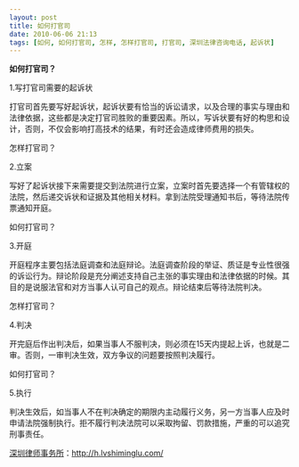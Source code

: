 ```yaml
---
layout: post
title: 如何打官司
date: 2010-06-06 21:13
tags: [如何, 如何打官司, 怎样, 怎样打官司, 打官司, 深圳法律咨询电话, 起诉状]
---
```

<strong>如何打官司？</strong>

1.写打官司需要的起诉状

打官司首先要写好起诉状，起诉状要有恰当的诉讼请求，以及合理的事实与理由和法律依据，这些都是决定打官司胜败的重要因素。所以，写诉状要有好的构思和设计，否则，不仅会影响打高技术的结果，有时还会造成律师费用的损失。

怎样打官司？

2.立案

写好了起诉状接下来需要提交到法院进行立案，立案时首先要选择一个有管辖权的法院，然后递交诉状和证据及其他相关材料。拿到法院受理通知书后，等待法院传票通知开庭。

如何打官司？

3.开庭

开庭程序主要包括法庭调查和法庭辩论。法庭调查阶段的举证、质证是专业性很强的诉讼行为。辩论阶段是充分阐述支持自己主张的事实理由和法律依据的时候。其目的是说服法官和对方当事人认可自己的观点。辩论结束后等待法院判决。

怎样打官司？

4.判决

开完庭后作出判决后，如果当事人不服判决，则必须在15天内提起上诉，也就是二审。否则，一审判决生效，双方争议的问题要按照判决履行。

如何打官司？

5.执行

判决生效后，如当事人不在判决确定的期限内主动履行义务，另一方当事人应及时申请法院强制执行。拒不履行判决法院可以采取拘留、罚款措施，严重的可以追究刑事责任。

<a href="http://h.lvshiminglu.com/">深圳律师事务所</a>：<a href="http://h.lvshiminglu.com/">http://h.lvshiminglu.com/</a>

